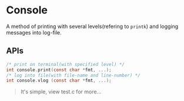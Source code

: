 # Console

A method of printing with several levels(refering to `printk`) and logging messages into log-file.

## APIs

```C
/* print on terminal(with specified level) */
int console.print(const char *fmt, ...);
/* log into file(with file-name and line-number) */
int console.vlog (const char *fmt, ...);
```

> It's simple, view test.c for more...

